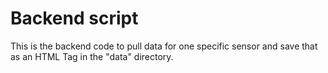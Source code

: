 # Backend script
This is the backend code to pull data for one specific sensor and save that as an HTML Tag in the "data" directory.
